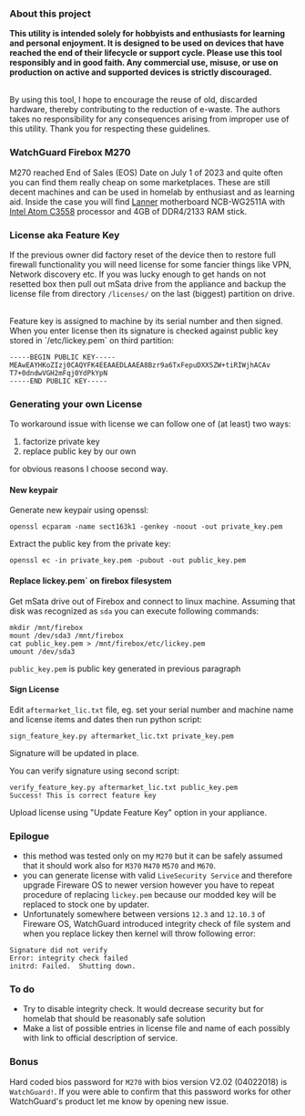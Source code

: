 ### About this project
**This utility is intended solely for hobbyists and enthusiasts for learning and personal enjoyment. It is designed to be used on devices that have reached the end of their lifecycle or support cycle. Please use this tool responsibly and in good faith. Any commercial use, misuse, or use on production on active and supported devices is strictly discouraged.**

<br>
By using this tool, I hope to encourage the reuse of old, discarded hardware, thereby contributing to the reduction of e-waste. The authors takes no responsibility for any consequences arising from improper use of this utility. Thank you for respecting these guidelines.


### WatchGuard Firebox M270
M270 reached End of Sales (EOS) Date on July 1 of 2023 and quite often you can find them really cheap on some marketplaces. These are still decent machines and can be used in homelab by enthusiast and as learning aid. Inside the case you will find [Lanner](https://en.wikipedia.org/wiki/Lanner_Electronics) motherboard NCB-WG2511A with [Intel Atom C3558](https://www.intel.com/content/www/us/en/products/sku/97937/intel-atom-processor-c3558-8m-cache-up-to-2-20-ghz/specifications.html) processor and 4GB of DDR4/2133 RAM stick.

### License aka Feature Key
If the previous owner did factory reset of the device then to restore full firewall functionality you will need license for some fancier things like VPN, Network discovery etc. If you was lucky enough to get hands on not resetted box then pull out mSata drive from the appliance and backup the license file from directory `/licenses/` on the last (biggest) partition on drive. 

<br>
Feature key is assigned to machine by its serial number and then signed. When you enter license then its signature is checked against public key stored in `/etc/lickey.pem` on third partition:

```
-----BEGIN PUBLIC KEY-----
MEAwEAYHKoZIzj0CAQYFK4EEAAEDLAAEA8Bzr9a6TxFepuDXXSZW+tiRIWjhACAv
T7+0dndwVGH2mFqj0YdPkYpN
-----END PUBLIC KEY-----
```

### Generating your own License
To workaround issue with license we can follow one of (at least) two ways: 
1) factorize private key 
2) replace public key by our own

for obvious reasons I choose second way.

#### New keypair
Generate new keypair using openssl:
```
openssl ecparam -name sect163k1 -genkey -noout -out private_key.pem
```

Extract the public key from the private key:
```
openssl ec -in private_key.pem -pubout -out public_key.pem
```


#### Replace lickey.pem` on firebox filesystem
Get mSata drive out of Firebox and connect to linux machine. Assuming that disk was recognized as `sda` you can execute following commands:
```
mkdir /mnt/firebox
mount /dev/sda3 /mnt/firebox
cat public_key.pem > /mnt/firebox/etc/lickey.pem
umount /dev/sda3
```

`public_key.pem` is public key generated in previous paragraph


#### Sign License
Edit `aftermarket_lic.txt` file, eg. set your serial number and machine name and license items and dates then run python script:
```
sign_feature_key.py aftermarket_lic.txt private_key.pem
```
Signature will be updated in place. 


You can verify signature using second script:
```
verify_feature_key.py aftermarket_lic.txt public_key.pem
Success! This is correct feature key
```

Upload license using "Update Feature Key" option in your appliance.




### Epilogue
 - this method was tested only on my `M270` but it can be safely assumed that it should work also for `M370` `M470` `M570` and `M670`.
 - you can generate license with valid `LiveSecurity Service` and therefore upgrade Fireware OS to newer version however you have to repeat procedure of replacing `lickey.pem` because our modded key will be replaced to stock one by updater. 
 - Unfortunately somewhere between versions `12.3` and `12.10.3` of Fireware OS, WatchGuard introduced integrity check of file system and when you replace lickey then kernel will throw following error:
```
Signature did not verify
Error: integrity check failed
initrd: Failed.  Shutting down.
```


### To do
 - Try to disable integrity check. It would decrease security but for homelab that should be reasonably safe solution
 - Make a list of possible entries in license file and name of each possibly with link to official description of service.
 
 
### Bonus 
Hard coded bios password for `M270` with bios version V2.02 (04022018) is `WatchGuard!`. If you were able to confirm that this password works for other WatchGuard's product let me know by opening new issue.

